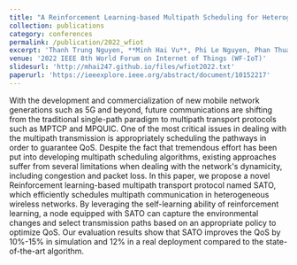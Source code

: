 ```yaml
---
title: "A Reinforcement Learning-based Multipath Scheduling for Heterogeneous Wireless Networks"
collection: publications
category: conferences
permalink: /publication/2022_wfiot
excerpt: 'Thanh Trung Nguyen, **Minh Hai Vu**, Phi Le Nguyen, Phan Thuan Do, Kien Nguyen'
venue: '2022 IEEE 8th World Forum on Internet of Things (WF-IoT)'
slidesurl: 'http://mhai247.github.io/files/wfiot2022.txt'
paperurl: 'https://ieeexplore.ieee.org/abstract/document/10152217'
---
```


With the development and commercialization of new mobile network generations such as 5G and beyond, future communications are shifting from the traditional single-path paradigm to multipath transport protocols such as MPTCP and MPQUIC. One of the most critical issues in dealing with the multipath transmission is appropriately scheduling the pathways in order to guarantee QoS. Despite the fact that tremendous effort has been put into developing multipath scheduling algorithms, existing approaches suffer from several limitations when dealing with the network's dynamicity, including congestion and packet loss. In this paper, we propose a novel Reinforcement learning-based multipath transport protocol named SATO, which efficiently schedules multipath communication in heterogeneous wireless networks. By leveraging the self-learning ability of reinforcement learning, a node equipped with SATO can capture the environmental changes and select transmission paths based on an appropriate policy to optimize QoS. Our evaluation results show that SATO improves the QoS by 10%-15% in simulation and 12% in a real deployment compared to the state-of-the-art algorithm.